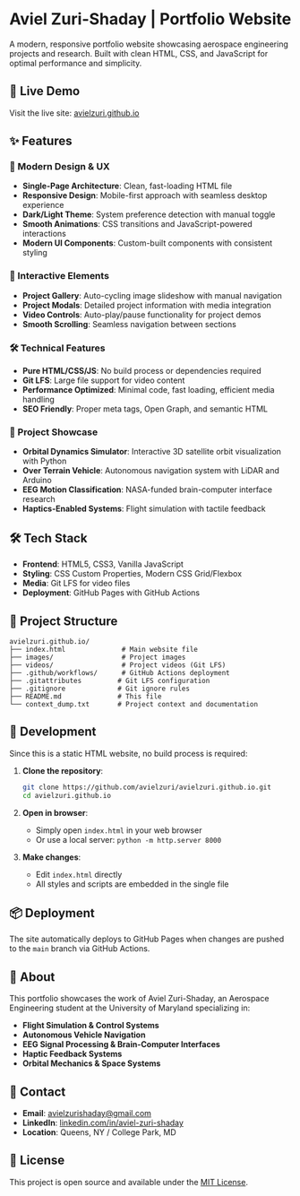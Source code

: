 # Aviel Zuri-Shaday | Portfolio Website

A modern, responsive portfolio website showcasing aerospace engineering projects and research. Built with clean HTML, CSS, and JavaScript for optimal performance and simplicity.

## 🚀 Live Demo

Visit the live site: [avielzuri.github.io](https://avielzuri.github.io)

## ✨ Features

### 🎨 Modern Design & UX
- **Single-Page Architecture**: Clean, fast-loading HTML file
- **Responsive Design**: Mobile-first approach with seamless desktop experience
- **Dark/Light Theme**: System preference detection with manual toggle
- **Smooth Animations**: CSS transitions and JavaScript-powered interactions
- **Modern UI Components**: Custom-built components with consistent styling

### 📱 Interactive Elements
- **Project Gallery**: Auto-cycling image slideshow with manual navigation
- **Project Modals**: Detailed project information with media integration
- **Video Controls**: Auto-play/pause functionality for project demos
- **Smooth Scrolling**: Seamless navigation between sections

### 🛠️ Technical Features
- **Pure HTML/CSS/JS**: No build process or dependencies required
- **Git LFS**: Large file support for video content
- **Performance Optimized**: Minimal code, fast loading, efficient media handling
- **SEO Friendly**: Proper meta tags, Open Graph, and semantic HTML

### 🎯 Project Showcase
- **Orbital Dynamics Simulator**: Interactive 3D satellite orbit visualization with Python
- **Over Terrain Vehicle**: Autonomous navigation system with LiDAR and Arduino
- **EEG Motion Classification**: NASA-funded brain-computer interface research
- **Haptics-Enabled Systems**: Flight simulation with tactile feedback

## 🛠️ Tech Stack

- **Frontend**: HTML5, CSS3, Vanilla JavaScript
- **Styling**: CSS Custom Properties, Modern CSS Grid/Flexbox
- **Media**: Git LFS for video files
- **Deployment**: GitHub Pages with GitHub Actions

## 📁 Project Structure

```
avielzuri.github.io/
├── index.html              # Main website file
├── images/                 # Project images
├── videos/                 # Project videos (Git LFS)
├── .github/workflows/      # GitHub Actions deployment
├── .gitattributes         # Git LFS configuration
├── .gitignore             # Git ignore rules
├── README.md              # This file
└── context_dump.txt       # Project context and documentation
```

## 🚀 Development

Since this is a static HTML website, no build process is required:

1. **Clone the repository**:
   ```bash
   git clone https://github.com/avielzuri/avielzuri.github.io.git
   cd avielzuri.github.io
   ```

2. **Open in browser**:
   - Simply open `index.html` in your web browser
   - Or use a local server: `python -m http.server 8000`

3. **Make changes**:
   - Edit `index.html` directly
   - All styles and scripts are embedded in the single file

## 📦 Deployment

The site automatically deploys to GitHub Pages when changes are pushed to the `main` branch via GitHub Actions.

## 🎯 About

This portfolio showcases the work of Aviel Zuri-Shaday, an Aerospace Engineering student at the University of Maryland specializing in:

- **Flight Simulation & Control Systems**
- **Autonomous Vehicle Navigation**
- **EEG Signal Processing & Brain-Computer Interfaces**
- **Haptic Feedback Systems**
- **Orbital Mechanics & Space Systems**

## 📧 Contact

- **Email**: avielzurishaday@gmail.com
- **LinkedIn**: [linkedin.com/in/aviel-zuri-shaday](https://www.linkedin.com/in/aviel-zuri-shaday)
- **Location**: Queens, NY / College Park, MD

## 📄 License

This project is open source and available under the [MIT License](LICENSE).
